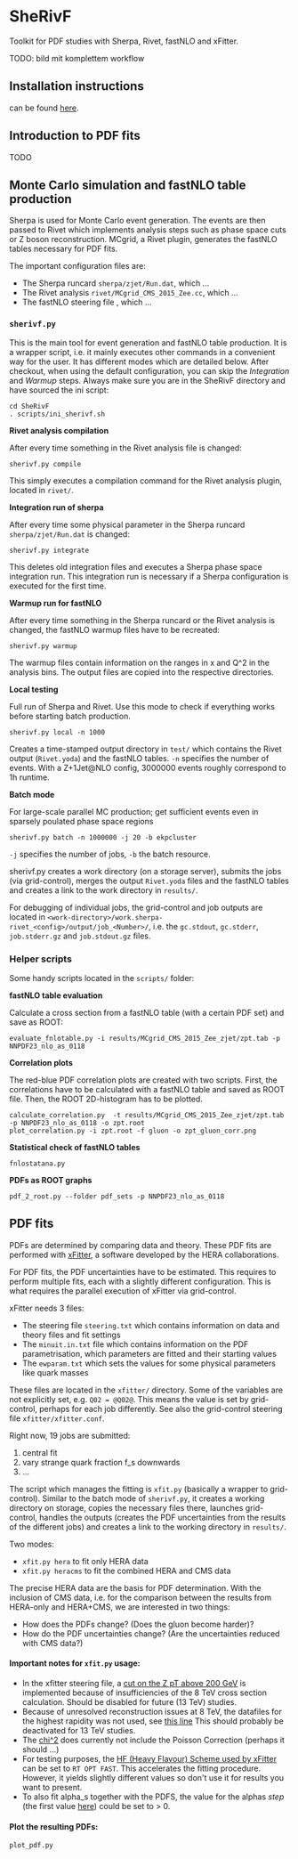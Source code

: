 # SheRivF 
Toolkit for PDF studies with  Sherpa, Rivet, fastNLO and xFitter.

TODO: bild mit komplettem workflow


## Installation instructions 
can be found [here](https://github.com/dhaitz/SheRivF/blob/master/INSTALLATION.md).


## Introduction to PDF fits
TODO

## Monte Carlo simulation and fastNLO table production
Sherpa is used for Monte Carlo event generation.
The events are then passed to Rivet which implements analysis steps such as phase space cuts or Z boson reconstruction.
MCgrid, a Rivet plugin, generates the fastNLO tables necessary for PDF fits.

The important configuration files are:
* The Sherpa runcard `sherpa/zjet/Run.dat`, which ...
* The Rivet analysis `rivet/MCgrid_CMS_2015_Zee.cc`, which ...
* The fastNLO steering file , which ...

### `sherivf.py`
This is the main tool for event generation and fastNLO table production.
It is a wrapper script, i.e. it mainly executes other commands in a convenient way for the user.
It has different modes which are detailed below.
After checkout, when using the default configuration, you can skip the *Integration* and *Warmup* steps.
Always make sure you are in the SheRivF directory and have sourced the ini script:

    cd SheRivF
    . scripts/ini_sherivf.sh


**Rivet analysis compilation**

After every time something in the Rivet analysis file is changed:

    sherivf.py compile

This simply executes a compilation command for the Rivet analysis plugin, located in `rivet/`.

**Integration run of sherpa**

After every time some physical parameter in the Sherpa runcard `sherpa/zjet/Run.dat` is changed:

    sherivf.py integrate
This deletes old integration files and executes a Sherpa phase space integration run.
This integration run is necessary if a Sherpa configuration is executed for the first time.

**Warmup run for fastNLO**

After every time something in the Sherpa runcard or the Rivet analysis is changed, the
fastNLO warmup files have to be recreated:

    sherivf.py warmup

The warmup files contain information on the ranges in x and Q^2 in the analysis bins.
The output files are copied into the respective directories.

**Local testing**

Full run of Sherpa and Rivet.
Use this mode to check if everything works before starting batch production.

    sherivf.py local -n 1000

Creates a time-stamped output directory in `test/` which contains the Rivet output (`Rivet.yoda`) and the fastNLO tables.
`-n` specifies the number of events.
With a Z+1Jet@NLO config, 3000000 events roughly correspond to 1h runtime.

**Batch mode**

For large-scale parallel MC production; get sufficient events even in sparsely poulated phase space regions

    sherivf.py batch -n 1000000 -j 20 -b ekpcluster

`-j` specifies the number of jobs, `-b` the batch resource.

sherivf.py creates a work directory (on a storage server), submits the jobs 
(via grid-control), merges the output `Rivet.yoda` files and the fastNLO
tables and creates a link to the work directory in `results/`.

For debugging of individual jobs, the grid-control and job outputs are located in
`<work-directory>/work.sherpa-rivet_<config>/output/job_<Number>/`, i.e. the
`gc.stdout`, `gc.stderr`, `job.stderr.gz` and `job.stdout.gz` files.

### Helper scripts
Some handy scripts located in the `scripts/` folder:

**fastNLO table evaluation**

Calculate a cross section from a fastNLO table (with a certain PDF set)
and save as ROOT: 

    evaluate_fnlotable.py -i results/MCgrid_CMS_2015_Zee_zjet/zpt.tab -p NNPDF23_nlo_as_0118

**Correlation plots**

The red-blue PDF correlation plots are created with two scripts.
First, the correlations have to be calculated with a fastNLO table and saved as 
ROOT file.
Then, the ROOT 2D-histogram has to be plotted.

    calculate_correlation.py  -t results/MCgrid_CMS_2015_Zee_zjet/zpt.tab -p NNPDF23_nlo_as_0118 -o zpt.root
    plot_correlation.py -i zpt.root -f gluon -o zpt_gluon_corr.png


**Statistical check of fastNLO tables**

    fnlostatana.py

**PDFs as ROOT graphs**

    pdf_2_root.py --folder pdf_sets -p NNPDF23_nlo_as_0118




## PDF fits

PDFs are determined by comparing data and theory. 
These PDF fits are performed with [xFitter](https://wiki-zeuthen.desy.de/xFitter/),
a software developed by the HERA collaborations.

For PDF fits, the PDF uncertainties have to be estimated.
This requires to perform multiple fits, each with a slightly different
configuration. This is what requires the parallel execution of xFitter via 
grid-control.


xFitter needs 3 files:
* The steering file `steering.txt` which contains information on data and theory
files and fit settings
* The `minuit.in.txt` file which contains information on the PDF parametrisation,
which parameters are fitted and their starting values
* The `ewparam.txt` which sets the values for some physical parameters like quark
masses

These files are located in the `xfitter/` directory. Some of the variables are
not explicitly set, e.g. `Q02 = @Q02@`. This means the value is set by 
grid-control, perhaps for each job differently.
See also the grid-control steering file  `xfitter/xfitter.conf`.

Right now, 19 jobs are submitted:

1. central fit
2. vary strange quark fraction f_s downwards
3. ...

The script which manages the fitting is `xfit.py` (basically a wrapper to
 grid-control).
Similar to the batch mode of `sherivf.py`, it creates a working directory on 
storage, copies the necessary files there, launches grid-control, handles the
outputs (creates the PDF uncertainties from the results of the different jobs)
and creates a link to the working directory in `results/`.

Two modes:
* `xfit.py hera` to fit only HERA data
* `xfit.py heracms` to fit the combined HERA and CMS data

The precise HERA data are the basis for PDF determination.
With the inclusion of CMS data, i.e. for the comparison between the results from
HERA-only and HERA+CMS, we are interested in two things:

* How does the PDFs change? (Does the gluon become harder)?
* How do the PDF uncertainties change? (Are the uncertainties reduced with CMS
data?)


#### Important notes for `xfit.py` usage:
* In the xfitter steering file, a [cut on the Z pT above 200 GeV](https://github.com/dhaitz/SheRivF/blob/a63bd84/xfitter/steering.txt#L250-L252)
is implemented because of insufficiencies of the 8 TeV cross section calculation.
Should be disabled for future (13 TeV) studies.
* Because of unresolved reconstruction issues at 8 TeV,
the datafiles for the highest rapidity was not used, see [this line](https://github.com/dhaitz/SheRivF/blob/a63bd8409d24b18624b3a848dd49d2d7c1c4589f/scripts/xfit.py#L32)
This should probably be deactivated for 13 TeV studies.
* The [chi^2](https://github.com/dhaitz/SheRivF/blob/7dae32703fce664112fd1bd637292a22253adc20/xfitter/steering.txt#L138)
 does currently not include the Poisson Correction (perhaps it should ...)
* For testing purposes, the [HF (Heavy Flavour) Scheme used by xFitter](https://github.com/dhaitz/SheRivF/blob/7dae32703fce664112fd1bd637292a22253adc20/xfitter/steering.txt#L97)
 can be set to `RT OPT FAST`.
This accelerates the fitting procedure. 
However, it yields slightly different values so don't use it for results
you want to present.
* To also fit alpha_s together with the PDFS, the value for the alphas *step*
 (the first value [here]( https://github.com/dhaitz/SheRivF/blob/7dae32703fce664112fd1bd637292a22253adc20/xfitter/steering.txt#L155))
could be set to > 0.


#### Plot the resulting PDFs:

    plot_pdf.py

